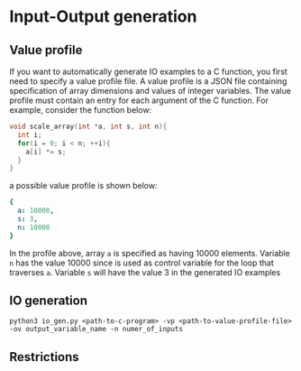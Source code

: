 # Input-Output generation

## Value profile
If you want to automatically generate IO examples to a C function, you first need to specify a value profile file. A value profile is a JSON file containing specification of array dimensions and values of integer variables. The value profile must contain an entry for each argument of the C function. For example, consider the function below:

```c
void scale_array(int *a, int s, int n){
  int i;
  for(i = 0; i < n; ++i){
    a[i] *= s;
  }
}
```

a possible value profile is shown below:

```yaml
{
  a: 10000,
  s: 3,
  n: 10000
}
```
In the profile above, array `a` is specified as having 10000 elements. Variable `n` has the value 10000 since is used as control variable for the loop that traverses `a`. Variable `s` will have the value 3 in the generated IO examples

## IO generation
```
python3 io_gen.py <path-to-c-program> -vp <path-to-value-profile-file> -ov output_variable_name -n numer_of_inputs
```
## Restrictions
